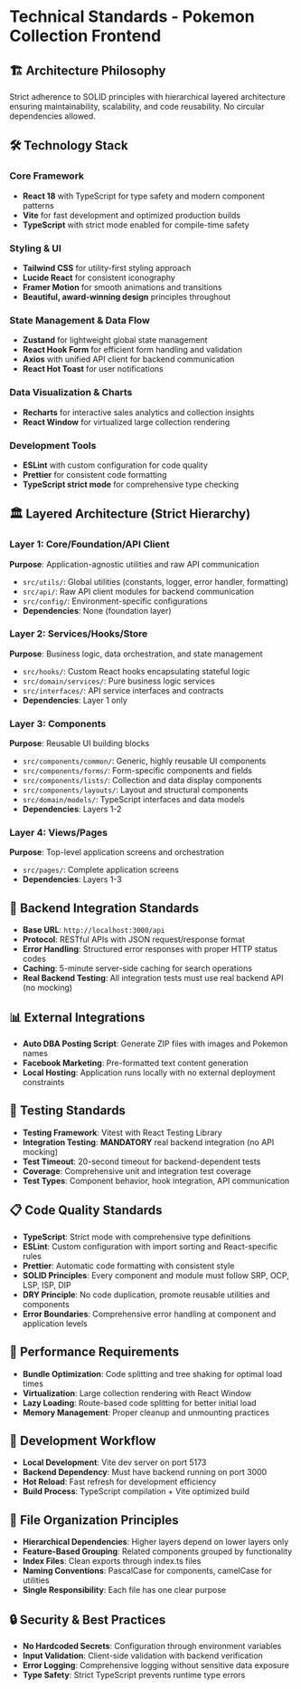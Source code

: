 # Technical Standards - Pokemon Collection Frontend

## 🏗️ Architecture Philosophy

Strict adherence to SOLID principles with hierarchical layered architecture ensuring maintainability, scalability, and
code reusability. No circular dependencies allowed.

## 🛠️ Technology Stack

### Core Framework

- **React 18** with TypeScript for type safety and modern component patterns
- **Vite** for fast development and optimized production builds
- **TypeScript** with strict mode enabled for compile-time safety

### Styling & UI

- **Tailwind CSS** for utility-first styling approach
- **Lucide React** for consistent iconography
- **Framer Motion** for smooth animations and transitions
- **Beautiful, award-winning design** principles throughout

### State Management & Data Flow

- **Zustand** for lightweight global state management
- **React Hook Form** for efficient form handling and validation
- **Axios** with unified API client for backend communication
- **React Hot Toast** for user notifications

### Data Visualization & Charts

- **Recharts** for interactive sales analytics and collection insights
- **React Window** for virtualized large collection rendering

### Development Tools

- **ESLint** with custom configuration for code quality
- **Prettier** for consistent code formatting
- **TypeScript strict mode** for comprehensive type checking

## 🏛️ Layered Architecture (Strict Hierarchy)

### Layer 1: Core/Foundation/API Client

**Purpose**: Application-agnostic utilities and raw API communication

- `src/utils/`: Global utilities (constants, logger, error handler, formatting)
- `src/api/`: Raw API client modules for backend communication
- `src/config/`: Environment-specific configurations
- **Dependencies**: None (foundation layer)

### Layer 2: Services/Hooks/Store

**Purpose**: Business logic, data orchestration, and state management

- `src/hooks/`: Custom React hooks encapsulating stateful logic
- `src/domain/services/`: Pure business logic services
- `src/interfaces/`: API service interfaces and contracts
- **Dependencies**: Layer 1 only

### Layer 3: Components

**Purpose**: Reusable UI building blocks

- `src/components/common/`: Generic, highly reusable UI components
- `src/components/forms/`: Form-specific components and fields
- `src/components/lists/`: Collection and data display components
- `src/components/layouts/`: Layout and structural components
- `src/domain/models/`: TypeScript interfaces and data models
- **Dependencies**: Layers 1-2

### Layer 4: Views/Pages

**Purpose**: Top-level application screens and orchestration

- `src/pages/`: Complete application screens
- **Dependencies**: Layers 1-3

## 🔗 Backend Integration Standards

- **Base URL**: `http://localhost:3000/api`
- **Protocol**: RESTful APIs with JSON request/response format
- **Error Handling**: Structured error responses with proper HTTP status codes
- **Caching**: 5-minute server-side caching for search operations
- **Real Backend Testing**: All integration tests must use real backend API (no mocking)

## 📊 External Integrations

- **Auto DBA Posting Script**: Generate ZIP files with images and Pokemon names
- **Facebook Marketing**: Pre-formatted text content generation
- **Local Hosting**: Application runs locally with no external deployment constraints

## 🧪 Testing Standards

- **Testing Framework**: Vitest with React Testing Library
- **Integration Testing**: **MANDATORY** real backend integration (no API mocking)
- **Test Timeout**: 20-second timeout for backend-dependent tests
- **Coverage**: Comprehensive unit and integration test coverage
- **Test Types**: Component behavior, hook integration, API communication

## 📋 Code Quality Standards

- **TypeScript**: Strict mode with comprehensive type definitions
- **ESLint**: Custom configuration with import sorting and React-specific rules
- **Prettier**: Automatic code formatting with consistent style
- **SOLID Principles**: Every component and module must follow SRP, OCP, LSP, ISP, DIP
- **DRY Principle**: No code duplication, promote reusable utilities and components
- **Error Boundaries**: Comprehensive error handling at component and application levels

## 🚀 Performance Requirements

- **Bundle Optimization**: Code splitting and tree shaking for optimal load times
- **Virtualization**: Large collection rendering with React Window
- **Lazy Loading**: Route-based code splitting for better initial load
- **Memory Management**: Proper cleanup and unmounting practices

## 🔧 Development Workflow

- **Local Development**: Vite dev server on port 5173
- **Backend Dependency**: Must have backend running on port 3000
- **Hot Reload**: Fast refresh for development efficiency
- **Build Process**: TypeScript compilation + Vite optimized build

## 📁 File Organization Principles

- **Hierarchical Dependencies**: Higher layers depend on lower layers only
- **Feature-Based Grouping**: Related components grouped by functionality
- **Index Files**: Clean exports through index.ts files
- **Naming Conventions**: PascalCase for components, camelCase for utilities
- **Single Responsibility**: Each file has one clear purpose

## 🔒 Security & Best Practices

- **No Hardcoded Secrets**: Configuration through environment variables
- **Input Validation**: Client-side validation with backend verification
- **Error Logging**: Comprehensive logging without sensitive data exposure
- **Type Safety**: Strict TypeScript prevents runtime type errors
